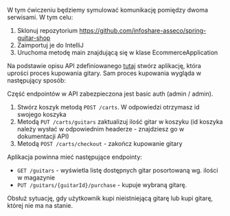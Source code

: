 W tym ćwiczeniu będziemy symulować komunikację pomiędzy dwoma serwisami. W tym celu:
1. Sklonuj repozytorium https://github.com/infoshare-asseco/spring-guitar-shop
2. Zaimportuj je do IntelliJ
3. Uruchoma metodę main znajdującą się w klase EcommerceApplication

Na podstawie opisu API zdefiniowanego [tutaj](https://guitars-shop.herokuapp.com/swagger-ui.html) stwórz aplikację,
która uprości proces kupowania gitary. Sam proces kupowania wygląda w następujący sposób:

Część endpointów w API zabezpieczona jest basic auth (admin / admin).

1. Stwórz koszyk metodą `POST /carts`. W odpowiedzi otrzymasz id swojego koszyka
2. Metodą `PUT /carts/guitars` zaktualizuj ilość gitar w koszyku (id koszyka należy wysłać w odpowiednim headerze -
   znajdziesz go w dokumentacji API)
3. Metodą `POST /carts/checkout` - zakończ kupowanie gitary

Aplikacja powinna mieć następujące endpointy:
- `GET /guitars` - wyświetla listę dostępnych gitar posortowaną wg. ilości w magazynie
- `PUT /guitars/{guitarId}/purchase` - kupuje wybraną gitarę.

Obsłuż sytuację, gdy użytkownik kupi nieistniejącą gitarę lub kupi gitarę, której nie ma na stanie.
